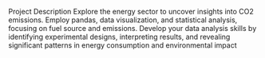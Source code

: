 Project Description
Explore the energy sector to uncover insights into CO2 emissions. Employ pandas, data visualization, and statistical analysis, focusing on fuel source and emissions. Develop your data analysis skills by identifying experimental designs, interpreting results, and revealing significant patterns in energy consumption and environmental impact
